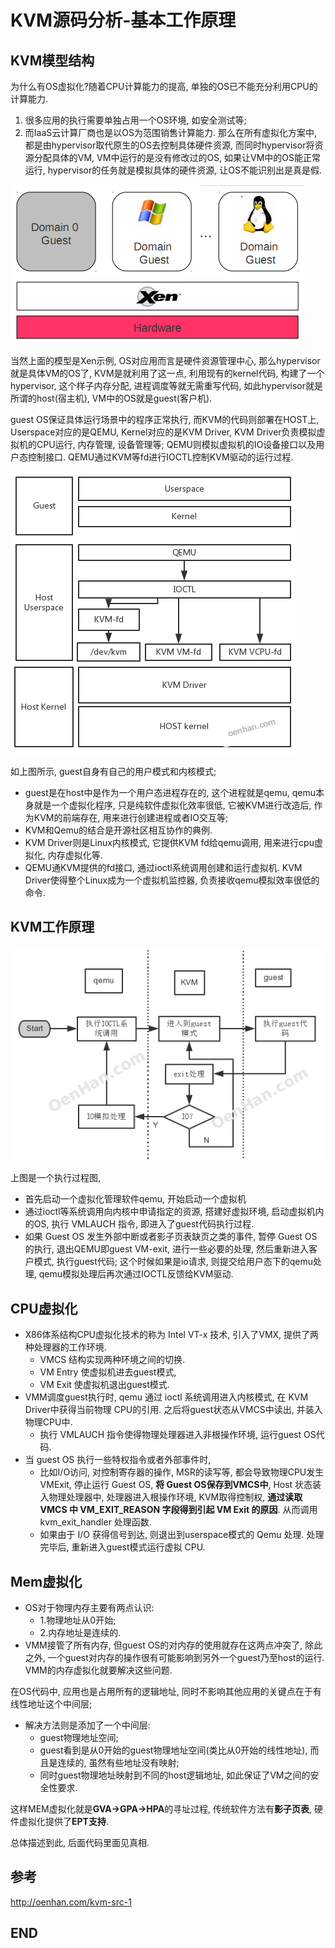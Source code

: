 # KVM源码分析-基本工作原理

## KVM模型结构

为什么有OS虚拟化?随着CPU计算能力的提高, 单独的OS已不能充分利用CPU的计算能力. 

1. 很多应用的执行需要单独占用一个OS环境, 如安全测试等; 
2. 而IaaS云计算厂商也是以OS为范围销售计算能力. 那么在所有虚拟化方案中, 都是由hypervisor取代原生的OS去控制具体硬件资源, 而同时hypervisor将资源分配具体的VM, VM中运行的是没有修改过的OS, 如果让VM中的OS能正常运行, hypervisor的任务就是模拟具体的硬件资源, 让OS不能识别出是真是假. 

![1534126765804.png](image/1534126765804.png)

当然上面的模型是Xen示例, OS对应用而言是硬件资源管理中心, 那么hypervisor就是具体VM的OS了, KVM是就利用了这一点, 利用现有的kernel代码, 构建了一个hypervisor, 这个样子内存分配, 进程调度等就无需重写代码, 如此hypervisor就是所谓的host(宿主机), VM中的OS就是guest(客户机). 

guest OS保证具体运行场景中的程序正常执行, 而KVM的代码则部署在HOST上, Userspace对应的是QEMU, Kernel对应的是KVM Driver, KVM Driver负责模拟虚拟机的CPU运行, 内存管理, 设备管理等; QEMU则模拟虚拟机的IO设备接口以及用户态控制接口. QEMU通过KVM等fd进行IOCTL控制KVM驱动的运行过程. 

![1534126853439.png](image/1534126853439.png)

如上图所示, guest自身有自己的用户模式和内核模式; 

* guest是在host中是作为一个用户态进程存在的, 这个进程就是qemu, qemu本身就是一个虚拟化程序, 只是纯软件虚拟化效率很低, 它被KVM进行改造后, 作为KVM的前端存在, 用来进行创建进程或者IO交互等; 
* KVM和Qemu的结合是开源社区相互协作的典例. 
* KVM Driver则是Linux内核模式, 它提供KVM fd给qemu调用, 用来进行cpu虚拟化, 内存虚拟化等. 
* QEMU通KVM提供的fd接口, 通过ioctl系统调用创建和运行虚拟机. KVM Driver使得整个Linux成为一个虚拟机监控器, 负责接收qemu模拟效率很低的命令. 


## KVM工作原理

![1534127005222.png](image/1534127005222.png)

上图是一个执行过程图, 

* 首先启动一个虚拟化管理软件qemu, 开始启动一个虚拟机
* 通过ioctl等系统调用向内核中申请指定的资源, 搭建好虚拟环境, 启动虚拟机内的OS, 执行 VMLAUCH 指令, 即进入了guest代码执行过程. 
* 如果 Guest OS 发生外部中断或者影子页表缺页之类的事件, 暂停 Guest OS 的执行, 退出QEMU即guest VM-exit, 进行一些必要的处理, 然后重新进入客户模式, 执行guest代码; 这个时候如果是io请求, 则提交给用户态下的qemu处理, qemu模拟处理后再次通过IOCTL反馈给KVM驱动. 


## CPU虚拟化

* X86体系结构CPU虚拟化技术的称为 Intel VT-x 技术, 引入了VMX, 提供了两种处理器的工作环境. 
  - VMCS 结构实现两种环境之间的切换. 
  - VM Entry 使虚拟机进去guest模式, 
  - VM Exit 使虚拟机退出guest模式. 
* VMM调度guest执行时, qemu 通过 ioctl 系统调用进入内核模式, 在 KVM Driver中获得当前物理 CPU的引用. 之后将guest状态从VMCS中读出,  并装入物理CPU中. 
  - 执行 VMLAUCH 指令使得物理处理器进入非根操作环境, 运行guest OS代码. 
* 当 guest OS 执行一些特权指令或者外部事件时, 
  - 比如I/O访问, 对控制寄存器的操作, MSR的读写等,  都会导致物理CPU发生 VMExit,  停止运行 Guest OS, **将 Guest OS保存到VMCS中**,  Host 状态装入物理处理器中,  处理器进入根操作环境, KVM取得控制权, **通过读取 VMCS 中 VM_EXIT_REASON 字段得到引起 VM Exit 的原因**.  从而调用kvm_exit_handler 处理函数. 
  - 如果由于 I/O 获得信号到达, 则退出到userspace模式的 Qemu 处理. 处理完毕后, 重新进入guest模式运行虚拟 CPU. 

## Mem虚拟化

* OS对于物理内存主要有两点认识: 
  - 1.物理地址从0开始; 
  - 2.内存地址是连续的. 
* VMM接管了所有内存, 但guest OS的对内存的使用就存在这两点冲突了, 除此之外, 一个guest对内存的操作很有可能影响到另外一个guest乃至host的运行. VMM的内存虚拟化就要解决这些问题. 

在OS代码中, 应用也是占用所有的逻辑地址, 同时不影响其他应用的关键点在于有线性地址这个中间层; 

* 解决方法则是添加了一个中间层: 
  - guest物理地址空间; 
  - guest看到是从0开始的guest物理地址空间(类比从0开始的线性地址), 而且是连续的, 虽然有些地址没有映射; 
  - 同时guest物理地址映射到不同的host逻辑地址, 如此保证了VM之间的安全性要求. 

这样MEM虚拟化就是**GVA->GPA->HPA**的寻址过程, 传统软件方法有**影子页表**, 硬件虚拟化提供了**EPT支持**. 

总体描述到此, 后面代码里面见真相. 

## 参考

<http://oenhan.com/kvm-src-1>

## END
